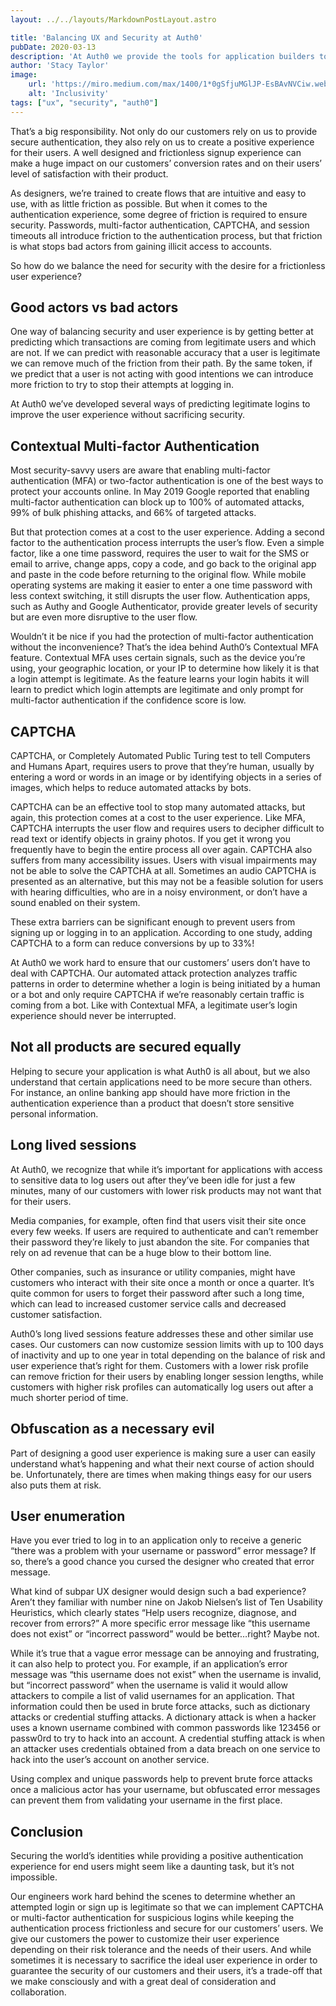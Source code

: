 ```yaml
---
layout: ../../layouts/MarkdownPostLayout.astro

title: 'Balancing UX and Security at Auth0'
pubDate: 2020-03-13
description: 'At Auth0 we provide the tools for application builders to implement authentication and access management so that they can focus on what makes their product unique, rather than on authentication. Our product design team is responsible for both shaping the experience that developers use to implement Auth0 into their product and for informing the design of the authentication experience for our customer’s customers.'
author: 'Stacy Taylor'
image:
    url: 'https://miro.medium.com/max/1400/1*0gSfjuMGlJP-EsBAvNVCiw.webp' 
    alt: 'Inclusivity'
tags: ["ux", "security", "auth0"]
---
```



That’s a big responsibility. Not only do our customers rely on us to provide secure authentication, they also rely on us to create a positive experience for their users. A well designed and frictionless signup experience can make a huge impact on our customers’ conversion rates and on their users’ level of satisfaction with their product.

As designers, we’re trained to create flows that are intuitive and easy to use, with as little friction as possible. But when it comes to the authentication experience, some degree of friction is required to ensure security. Passwords, multi-factor authentication, CAPTCHA, and session timeouts all introduce friction to the authentication process, but that friction is what stops bad actors from gaining illicit access to accounts.

So how do we balance the need for security with the desire for a frictionless user experience?

## Good actors vs bad actors
One way of balancing security and user experience is by getting better at predicting which transactions are coming from legitimate users and which are not. If we can predict with reasonable accuracy that a user is legitimate we can remove much of the friction from their path. By the same token, if we predict that a user is not acting with good intentions we can introduce more friction to try to stop their attempts at logging in.

At Auth0 we’ve developed several ways of predicting legitimate logins to improve the user experience without sacrificing security.

## Contextual Multi-factor Authentication
Most security-savvy users are aware that enabling multi-factor authentication (MFA) or two-factor authentication is one of the best ways to protect your accounts online. In May 2019 Google reported that enabling multi-factor authentication can block up to 100% of automated attacks, 99% of bulk phishing attacks, and 66% of targeted attacks.


But that protection comes at a cost to the user experience. Adding a second factor to the authentication process interrupts the user’s flow. Even a simple factor, like a one time password, requires the user to wait for the SMS or email to arrive, change apps, copy a code, and go back to the original app and paste in the code before returning to the original flow. While mobile operating systems are making it easier to enter a one time password with less context switching, it still disrupts the user flow. Authentication apps, such as Authy and Google Authenticator, provide greater levels of security but are even more disruptive to the user flow.

Wouldn’t it be nice if you had the protection of multi-factor authentication without the inconvenience? That’s the idea behind Auth0’s Contextual MFA feature. Contextual MFA uses certain signals, such as the device you’re using, your geographic location, or your IP to determine how likely it is that a login attempt is legitimate. As the feature learns your login habits it will learn to predict which login attempts are legitimate and only prompt for multi-factor authentication if the confidence score is low.

## CAPTCHA
CAPTCHA, or Completely Automated Public Turing test to tell Computers and Humans Apart, requires users to prove that they’re human, usually by entering a word or words in an image or by identifying objects in a series of images, which helps to reduce automated attacks by bots.


CAPTCHA can be an effective tool to stop many automated attacks, but again, this protection comes at a cost to the user experience. Like MFA, CAPTCHA interrupts the user flow and requires users to decipher difficult to read text or identify objects in grainy photos. If you get it wrong you frequently have to begin the entire process all over again. CAPTCHA also suffers from many accessibility issues. Users with visual impairments may not be able to solve the CAPTCHA at all. Sometimes an audio CAPTCHA is presented as an alternative, but this may not be a feasible solution for users with hearing difficulties, who are in a noisy environment, or don’t have a sound enabled on their system.

These extra barriers can be significant enough to prevent users from signing up or logging in to an application. According to one study, adding CAPTCHA to a form can reduce conversions by up to 33%!

At Auth0 we work hard to ensure that our customers’ users don’t have to deal with CAPTCHA. Our automated attack protection analyzes traffic patterns in order to determine whether a login is being initiated by a human or a bot and only require CAPTCHA if we’re reasonably certain traffic is coming from a bot. Like with Contextual MFA, a legitimate user’s login experience should never be interrupted.

## Not all products are secured equally
Helping to secure your application is what Auth0 is all about, but we also understand that certain applications need to be more secure than others. For instance, an online banking app should have more friction in the authentication experience than a product that doesn’t store sensitive personal information.

## Long lived sessions
At Auth0, we recognize that while it’s important for applications with access to sensitive data to log users out after they’ve been idle for just a few minutes, many of our customers with lower risk products may not want that for their users.

Media companies, for example, often find that users visit their site once every few weeks. If users are required to authenticate and can’t remember their password they’re likely to just abandon the site. For companies that rely on ad revenue that can be a huge blow to their bottom line.

Other companies, such as insurance or utility companies, might have customers who interact with their site once a month or once a quarter. It’s quite common for users to forget their password after such a long time, which can lead to increased customer service calls and decreased customer satisfaction.

Auth0’s long lived sessions feature addresses these and other similar use cases. Our customers can now customize session limits with up to 100 days of inactivity and up to one year in total depending on the balance of risk and user experience that’s right for them. Customers with a lower risk profile can remove friction for their users by enabling longer session lengths, while customers with higher risk profiles can automatically log users out after a much shorter period of time.

## Obfuscation as a necessary evil
Part of designing a good user experience is making sure a user can easily understand what’s happening and what their next course of action should be. Unfortunately, there are times when making things easy for our users also puts them at risk.

## User enumeration
Have you ever tried to log in to an application only to receive a generic “there was a problem with your username or password” error message? If so, there’s a good chance you cursed the designer who created that error message.


What kind of subpar UX designer would design such a bad experience? Aren’t they familiar with number nine on Jakob Nielsen’s list of Ten Usability Heuristics, which clearly states “Help users recognize, diagnose, and recover from errors?” A more specific error message like “this username does not exist” or “incorrect password” would be better…right? Maybe not.

While it’s true that a vague error message can be annoying and frustrating, it can also help to protect you. For example, if an application’s error message was “this username does not exist” when the username is invalid, but “incorrect password” when the username is valid it would allow attackers to compile a list of valid usernames for an application. That information could then be used in brute force attacks, such as dictionary attacks or credential stuffing attacks. A dictionary attack is when a hacker uses a known username combined with common passwords like 123456 or passw0rd to try to hack into an account. A credential stuffing attack is when an attacker uses credentials obtained from a data breach on one service to hack into the user’s account on another service.

Using complex and unique passwords help to prevent brute force attacks once a malicious actor has your username, but obfuscated error messages can prevent them from validating your username in the first place.

## Conclusion
Securing the world’s identities while providing a positive authentication experience for end users might seem like a daunting task, but it’s not impossible.

Our engineers work hard behind the scenes to determine whether an attempted login or sign up is legitimate so that we can implement CAPTCHA or multi-factor authentication for suspicious logins while keeping the authentication process frictionless and secure for our customers’ users. We give our customers the power to customize their user experience depending on their risk tolerance and the needs of their users. And while sometimes it is necessary to sacrifice the ideal user experience in order to guarantee the security of our customers and their users, it’s a trade-off that we make consciously and with a great deal of consideration and collaboration.